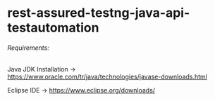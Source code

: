 # rest-assured-testng-java-api-testautomation


###### Requirements:

Java JDK Installation -> https://www.oracle.com/tr/java/technologies/javase-downloads.html

Eclipse IDE -> https://www.eclipse.org/downloads/
